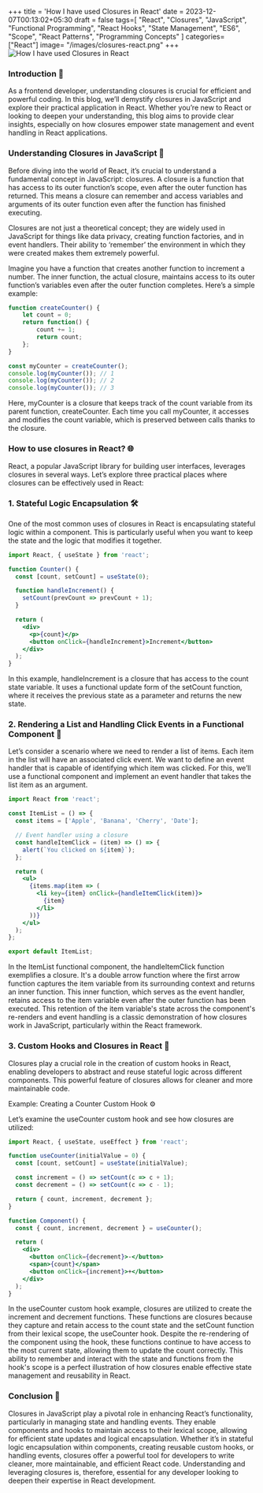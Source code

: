 +++
title = 'How I have used Closures in React'
date = 2023-12-07T00:13:02+05:30
draft = false
tags=[
  "React",
  "Closures",
  "JavaScript",
  "Functional Programming",
  "React Hooks",
  "State Management",
  "ES6",
  "Scope",
  "React Patterns",
  "Programming Concepts"
]
categories= ["React"]
image= "/images/closures-react.png"
+++
![How I have used Closures in React](/images/closures-react.png)
### Introduction 🚀
As a frontend developer, understanding closures is crucial for efficient and powerful coding. In this blog, we’ll demystify closures in JavaScript and explore their practical application in React. Whether you’re new to React or looking to deepen your understanding, this blog aims to provide clear insights, especially on how closures empower state management and event handling in React applications.

### Understanding Closures in JavaScript 🧠
Before diving into the world of React, it’s crucial to understand a fundamental concept in JavaScript: closures. A closure is a function that has access to its outer function’s scope, even after the outer function has returned. This means a closure can remember and access variables and arguments of its outer function even after the function has finished executing.

Closures are not just a theoretical concept; they are widely used in JavaScript for things like data privacy, creating function factories, and in event handlers. Their ability to ‘remember’ the environment in which they were created makes them extremely powerful.

Imagine you have a function that creates another function to increment a number. The inner function, the actual closure, maintains access to its outer function’s variables even after the outer function completes. Here’s a simple example:

```jsx
function createCounter() {
    let count = 0;
    return function() {
        count += 1;
        return count;
    };
}

const myCounter = createCounter();
console.log(myCounter()); // 1
console.log(myCounter()); // 2
console.log(myCounter()); // 3

```

Here, myCounter is a closure that keeps track of the count variable from its parent function, createCounter. Each time you call myCounter, it accesses and modifies the count variable, which is preserved between calls thanks to the closure.

### How to use closures in React? 🌐
React, a popular JavaScript library for building user interfaces, leverages closures in several ways. Let’s explore three practical places where closures can be effectively used in React:

### 1. Stateful Logic Encapsulation 🛠
One of the most common uses of closures in React is encapsulating stateful logic within a component. This is particularly useful when you want to keep the state and the logic that modifies it together.

```jsx
import React, { useState } from 'react';

function Counter() {
  const [count, setCount] = useState(0);

  function handleIncrement() {
    setCount(prevCount => prevCount + 1);
  }

  return (
    <div>
      <p>{count}</p>
      <button onClick={handleIncrement}>Increment</button>
    </div>
  );
}
```
In this example, handleIncrement is a closure that has access to the count state variable. It uses a functional update form of the setCount function, where it receives the previous state as a parameter and returns the new state.

### 2. Rendering a List and Handling Click Events in a Functional Component 📝
Let’s consider a scenario where we need to render a list of items. Each item in the list will have an associated click event. We want to define an event handler that is capable of identifying which item was clicked. For this, we’ll use a functional component and implement an event handler that takes the list item as an argument.

```jsx
import React from 'react';

const ItemList = () => {
  const items = ['Apple', 'Banana', 'Cherry', 'Date'];

  // Event handler using a closure
  const handleItemClick = (item) => () => {
    alert(`You clicked on ${item}`);
  };

  return (
    <ul>
      {items.map(item => (
        <li key={item} onClick={handleItemClick(item)}>
          {item}
        </li>
      ))}
    </ul>
  );
};

export default ItemList;
```
In the ItemList functional component, the handleItemClick function exemplifies a closure. It's a double arrow function where the first arrow function captures the item variable from its surrounding context and returns an inner function. This inner function, which serves as the event handler, retains access to the item variable even after the outer function has been executed. This retention of the item variable's state across the component's re-renders and event handling is a classic demonstration of how closures work in JavaScript, particularly within the React framework.

### 3. Custom Hooks and Closures in React 🔗
Closures play a crucial role in the creation of custom hooks in React, enabling developers to abstract and reuse stateful logic across different components. This powerful feature of closures allows for cleaner and more maintainable code.

Example: Creating a Counter Custom Hook ⚙️

Let’s examine the useCounter custom hook and see how closures are utilized:
```jsx
import React, { useState, useEffect } from 'react';

function useCounter(initialValue = 0) {
  const [count, setCount] = useState(initialValue);

  const increment = () => setCount(c => c + 1);
  const decrement = () => setCount(c => c - 1);

  return { count, increment, decrement };
}

function Component() {
  const { count, increment, decrement } = useCounter();

  return (
    <div>
      <button onClick={decrement}>-</button>
      <span>{count}</span>
      <button onClick={increment}>+</button>
    </div>
  );
}

```
In the useCounter custom hook example, closures are utilized to create the increment and decrement functions. These functions are closures because they capture and retain access to the count state and the setCount function from their lexical scope, the useCounter hook. Despite the re-rendering of the component using the hook, these functions continue to have access to the most current state, allowing them to update the count correctly. This ability to remember and interact with the state and functions from the hook's scope is a perfect illustration of how closures enable effective state management and reusability in React.

### Conclusion 🎯
Closures in JavaScript play a pivotal role in enhancing React’s functionality, particularly in managing state and handling events. They enable components and hooks to maintain access to their lexical scope, allowing for efficient state updates and logical encapsulation. Whether it’s in stateful logic encapsulation within components, creating reusable custom hooks, or handling events, closures offer a powerful tool for developers to write cleaner, more maintainable, and efficient React code. Understanding and leveraging closures is, therefore, essential for any developer looking to deepen their expertise in React development.
